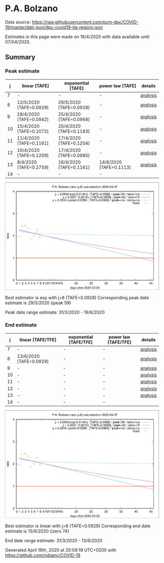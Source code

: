 # P.A. Bolzano


Data source: https://raw.githubusercontent.com/pcm-dpc/COVID-19/master/dati-json/dpc-covid19-ita-regioni.json

Estimates in this page were made on 16/4/2020 with data available until 07/04/2020.


## Summary 

### Peak estimate 
|j|linear [TAFE]|exponential [TAFE]|power law [TAFE]|details|
|---|----|-----------|---------|-------|
|7|-|-|-|[analysis](COVID-19_p.a._bolzano_j7_2020-04-07.md)|
|8|12/5/2020 [TAFE=0.0929]|29/5/2020 [TAFE=0.0928]|-|[analysis](COVID-19_p.a._bolzano_j8_2020-04-07.md)|
|9|18/4/2020 [TAFE=0.0942]|25/4/2020 [TAFE=0.0968]|-|[analysis](COVID-19_p.a._bolzano_j9_2020-04-07.md)|
|10|15/4/2020 [TAFE=0.1072]|20/4/2020 [TAFE=0.1183]|-|[analysis](COVID-19_p.a._bolzano_j10_2020-04-07.md)|
|11|11/4/2020 [TAFE=0.1161]|17/4/2020 [TAFE=0.1204]|-|[analysis](COVID-19_p.a._bolzano_j11_2020-04-07.md)|
|12|10/4/2020 [TAFE=0.1209]|17/4/2020 [TAFE=0.0985]|-|[analysis](COVID-19_p.a._bolzano_j12_2020-04-07.md)|
|13|8/4/2020 [TAFE=0.2759]|16/4/2020 [TAFE=0.1161]|14/6/2020 [TAFE=0.1113]|[analysis](COVID-19_p.a._bolzano_j13_2020-04-07.md)|
|14|-|-|-||

![best peak estimate](COVID-19_p.a._bolzano_j8_2020-04-07.png)

Best estimator is exp with j=8 (TAFE=0.0928)
Corresponding peak date estimate is 29/5/2020 (ipeak 59)


Peak date range estimate: 31/3/2020 - 19/6/2020

### End estimate 
|j|linear [TAFE/TFE]|exponential [TAFE/TFE]|power law [TAFE/TFE]|details|
|---|----|-----------|---------|-------|
|7|-|-|-|[analysis](COVID-19_p.a._bolzano_j7_2020-04-07.md)|
|8|13/6/2020 [TAFE=0.0929]|-|-|[analysis](COVID-19_p.a._bolzano_j8_2020-04-07.md)|
|9|-|-|-|[analysis](COVID-19_p.a._bolzano_j9_2020-04-07.md)|
|10|-|-|-|[analysis](COVID-19_p.a._bolzano_j10_2020-04-07.md)|
|11|-|-|-|[analysis](COVID-19_p.a._bolzano_j11_2020-04-07.md)|
|12|-|-|-|[analysis](COVID-19_p.a._bolzano_j12_2020-04-07.md)|
|13|-|-|-|[analysis](COVID-19_p.a._bolzano_j13_2020-04-07.md)|
|14|-|-|-||

![best zero estimate](COVID-19_p.a._bolzano_j8_2020-04-07.png)

Best estimator is linear with j=8 (TAFE=0.0929)
Corresponding end date estimate is 13/6/2020 (izero 74)


End date range estimate: 31/3/2020 - 13/6/2020

Generated April 16th, 2020 at 20:09:19 UTC+0200 with https://github.com/robianc/COVID-19
